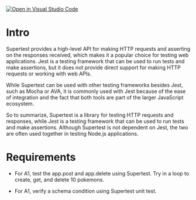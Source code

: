 [![Open in Visual Studio Code](https://classroom.github.com/assets/open-in-vscode-c66648af7eb3fe8bc4f294546bfd86ef473780cde1dea487d3c4ff354943c9ae.svg)](https://classroom.github.com/online_ide?assignment_repo_id=10255086&assignment_repo_type=AssignmentRepo)

# Intro
Supertest provides a high-level API for making HTTP requests and asserting on the responses received, which makes it a popular choice for testing web applications. Jest is a testing framework that can be used to run tests and make assertions, but it does not provide direct support for making HTTP requests or working with web APIs.

While Supertest can be used with other testing frameworks besides Jest, such as Mocha or AVA, it is commonly used with Jest because of the ease of integration and the fact that both tools are part of the larger JavaScript ecosystem.

So to summarize, Supertest is a library for testing HTTP requests and responses, while Jest is a testing framework that can be used to run tests and make assertions. Although Supertest is not dependent on Jest, the two are often used together in testing Node.js applications.


# Requirements
- For A1, test the app.post and app.delete using Supertest. Try in a loop to create, get, and delete 10 pokemons.

- For A1, verify a schema condition using Supertest unit test. 